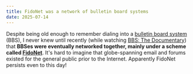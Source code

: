 ```yaml
---
title: FidoNet was a network of bulletin board systems
date: 2025-07-14
---
```

Despite being old enough to remember dialing into a [bulletin board system](https://en.wikipedia.org/wiki/Bulletin_board_system) (BBS), I never knew until recently (while watching [BBS: The Documentary](http://www.bbsdocumentary.com/)) that **BBSes were eventually networked together, mainly under a scheme called [FidoNet](https://en.wikipedia.org/wiki/FidoNet)**. It's hard to imagine that globe-spanning email and forums existed for the general public prior to the Internet. Apparently FidoNet persists even to this day!

